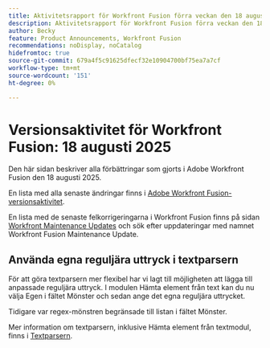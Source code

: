```yaml
---
title: Aktivitetsrapport för Workfront Fusion förra veckan den 18 augusti 2025
description: Aktivitetsrapport för Workfront Fusion förra veckan den 18 augusti 2025
author: Becky
feature: Product Announcements, Workfront Fusion
recommendations: noDisplay, noCatalog
hidefromtoc: true
source-git-commit: 679a4f5c91625dfecf32e10904700bf75ea7a7cf
workflow-type: tm+mt
source-wordcount: '151'
ht-degree: 0%

---
```


# Versionsaktivitet för Workfront Fusion: 18 augusti 2025

Den här sidan beskriver alla förbättringar som gjorts i Adobe Workfront Fusion den 18 augusti 2025.

En lista med alla senaste ändringar finns i [Adobe Workfront Fusion-versionsaktivitet](/help/workfront-fusion/fusion-product-releases/fusion-release-activity.md).

En lista med de senaste felkorrigeringarna i Workfront Fusion finns på sidan [Workfront Maintenance Updates](https://experienceleague.adobe.com/en/docs/workfront-known-issues/releases/current-updates) och sök efter uppdateringar med namnet Workfront Fusion Maintenance Update.

## Använda egna reguljära uttryck i textparsern

För att göra textparsern mer flexibel har vi lagt till möjligheten att lägga till anpassade reguljära uttryck. I modulen Hämta element från text kan du nu välja Egen i fältet Mönster och sedan ange det egna reguljära uttrycket.

Tidigare var regex-mönstren begränsade till listan i fältet Mönster.

Mer information om textparsern, inklusive Hämta element från textmodul, finns i [Textparsern](/help/workfront-fusion/references/apps-and-modules/tools-and-transformers/text-parser.md).

